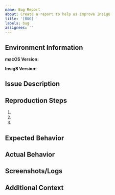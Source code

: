 ```yaml
---
name: Bug Report
about: Create a report to help us improve Insig8
title: '[BUG] '
labels: bug
assignees: ''
---
```


<!--
Thanks for reporting an issue with insig8!
Please fill out all required sections below to help us address your issue quickly.
-->

## Environment Information

<!-- These fields are required. Your issue may be closed if this information is missing. -->

**macOS Version:**

<!-- Required: Include your macOS version (e.g., macOS 14.3 Sonoma) -->

**Insig8 Version:**

<!-- Required: Please provide your Insig8 version (run `insig8 --version` in terminal) -->

## Issue Description

<!-- A clear and concise description of the bug -->

## Reproduction Steps

<!-- Required: Provide detailed steps to reproduce the behavior -->

1.
2.
3. <!-- Add more steps as needed -->

## Expected Behavior

<!-- What you expected to happen -->

## Actual Behavior

<!-- What actually happened instead -->

## Screenshots/Logs

<!-- If applicable, add screenshots, error messages, or log output to help explain your problem -->

## Additional Context

<!-- Add any other context about the problem here -->
